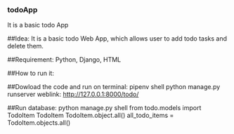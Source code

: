 ### todoApp
It is a basic todo App


##Idea: It is a basic todo Web App, which allows user to add todo tasks and delete them. 


##Requirement: 
Python, Django, HTML


##How to run it: 


##Dowload the code and run on terminal: 
      pipenv shell
      python manage.py runserver
      weblink: http://127.0.0.1:8000/todo/
      
      
##Run database: 
      python manage.py shell
      from todo.models import TodoItem
      TodoItem
      TodoItem.object.all()
      all_todo_items = TodoItem.objects.all()
